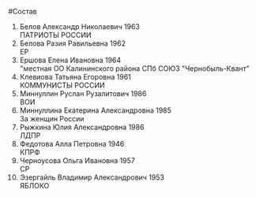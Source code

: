 #Состав
1. Белов Александр Николаевич 1963   
    ПАТРИОТЫ РОССИИ
2. Белова Разия Равильевна 1962   
    ЕР
3. Ершова Елена Ивановна 1964   
    "местная ОО Калининского района СПб СОЮЗ "Чернобыль-Квант"
4. Клевиова Татьяна Егоровна 1961   
    КОММУНИСТЫ РОССИИ
5. Миннуллин Руслан Рузалитович 1986   
    ВОИ
6. Миннуллина Екатерина Александровна 1985   
    За женщин России
7. Рыжкина Юлия Александровна 1986   
    ЛДПР
8. Федотова Алла Петровна 1946   
    КПРФ
9. Черноусова Ольга Ивановна 1957   
    СР
10. Эзергайль Владимир Александрович 1953   
    ЯБЛОКО
